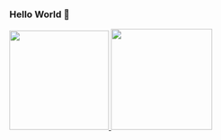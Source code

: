 ### Hello World 👋

<!--

- 🌱 I’m currently learning Front-End
- 📫 How to reach me: https://odiegosilva.dev.br
 -->
<div>
  <a href="https://github.com/odiegosilva1">
  <img height="177em" src="https://github-readme-stats.vercel.app/api?username=odiegosilva1&show_icons=true&theme=dark&include_all_commits=true&count_private=true"/>
  <img height="180em" src="https://github-readme-stats.vercel.app/api/top-langs/?username=odiegosilva1&layout=compact&langs_count=7&theme=dark"/>
</div>
  
  ##


